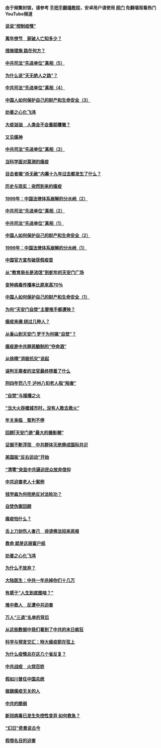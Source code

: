 #### 由于频繁封锁，请参考 [手把手翻墙教程](https://github.com/gfw-breaker/guides/wiki/)，安卓用户请使用 [网门](https://github.com/gfw-breaker/nogfw/blob/master/dl.md?t=02152200) 免翻墙观看热门YouTube频道 

#### [说说“控制疫情”](../pages/19/420831.md?t=02152200) 

#### [离年傍节　家破人亡知多少？](../pages/19/420563.md?t=02152200) 

#### [措施错施  路在何方？](../pages/19/420076.md?t=02152200) 

#### [中共司法“先进单位”真相（5）](../pages/19/419453.md?t=02152200) 

#### [为什么说“天无绝人之路”？](../pages/19/419618.md?t=02152200) 

#### [中共司法“先进单位”真相（4）](../pages/19/419452.md?t=02152200) 

#### [中国人如何保护自己的财产和生命安全（3）](../pages/19/419405.md?t=02152200) 

#### [劝善之心化飞鸿](../pages/19/418758.md?t=02152200) 

#### [大疫汹汹　人类会不会重蹈覆辙？](../pages/19/419691.md?t=02152200) 

#### [又见瘟神](../pages/19/419225.md?t=02152200) 

#### [中共司法“先进单位”真相（3）](../pages/19/419451.md?t=02152200) 

#### [当科学面对莫测的瘟疫](../pages/19/419625.md?t=02152200) 

#### [目击者揭“杀无赦”内幕十九年过去都发生了什么？](../pages/19/419617.md?t=02152200) 

#### [历史与现实：突然到来的瘟疫](../pages/19/419619.md?t=02152200) 

#### [1999年：中国法律体系崩解的分水岭（2）](../pages/19/419455.md?t=02152200) 

#### [中共司法“先进单位”真相（2）](../pages/19/419450.md?t=02152200) 

#### [中共司法“先进单位”真相（1）](../pages/19/419449.md?t=02152200) 

#### [中国人如何保护自己的财产和生命安全（2）](../pages/19/419404.md?t=02152200) 

#### [1999年：中国法律体系崩解的分水岭（1）](../pages/19/419454.md?t=02152200) 

#### [中国官方宣布破获假疫苗](../pages/19/419504.md?t=02152200) 

#### [从“教育局长是流氓”到蛇年的天安门广场](../pages/19/419470.md?t=02152200) 

#### [变种病毒传播率比原来高70％](../pages/19/419456.md?t=02152200) 

#### [中国人如何保护自己的财产和生命安全（1）](../pages/19/419403.md?t=02152200) 

#### [为何“天安门自焚”主要推手都遭殃？](../pages/19/419348.md?t=02152200) 

#### [瘟疫来袭 绕过几种人？](../pages/19/419349.md?t=02152200) 

#### [从香山到天安门 罗干为何搞“自焚”？](../pages/19/419270.md?t=02152200) 

#### [瘟疫是中共罪恶酿制的“夺命酒”](../pages/19/419223.md?t=02152200) 

#### [从徐栩“消极抗灾”说起](../pages/19/419224.md?t=02152200) 

#### [诬判无辜者的法官最终捞着了什么](../pages/19/419268.md?t=02152200) 

#### [刑四年罚八千 泸州八旬老人指“陷害”](../pages/19/419232.md?t=02152200) 

#### [“自焚”与插播之火](../pages/19/419226.md?t=02152200) 

#### [“当大火吞噬城市时，没有人敢去救火”](../pages/19/419077.md?t=02152200) 

#### [年关来临　冤判不停](../pages/19/419093.md?t=02152200) 

#### [回顾|天安门是“最大的摄影棚”](../pages/19/380866.md?t=02152200) 

#### [证据不断浮现　中共群体灭绝罪成国际共识](../pages/19/419031.md?t=02152200) 

#### [美国版“反右运动”开始](../pages/19/419030.md?t=02152200) 

#### [“清零”突显中共逼迫民众放弃信仰](../pages/19/418995.md?t=02152200) 

#### [中共迫害老人十案例](../pages/19/418831.md?t=02152200) 

#### [钱学森为何拒绝反对法轮功？](../pages/19/418905.md?t=02152200) 

#### [自焚伪案回顾](../pages/19/418799.md?t=02152200) 

#### [瘟疫怕什么？](../pages/19/418800.md?t=02152200) 

#### [舌上刀剑伤人害己　诽谤佛法招来恶报](../pages/19/418731.md?t=02152200) 

#### [救命 就差这层窗户纸](../pages/19/418706.md?t=02152200) 

#### [劝善之心化飞鸿](../pages/19/416766.md?t=02152200) 

#### [为什么不放弃？](../pages/19/418691.md?t=02152200) 

#### [大陆医生：中共一年杀掉你们十几万](../pages/19/418670.md?t=02152200) 

#### [有感于“人生到底图啥？”](../pages/19/418624.md?t=02152200) 

#### [难中救人　反遭中共迫害](../pages/19/418414.md?t=02152200) 

#### [万人“三退”名单的背后](../pages/19/418505.md?t=02152200) 

#### [从这些数据中我们看到了中共的末日疯狂](../pages/19/418420.md?t=02152200) 

#### [科学与预言交汇：特大瘟疫箭在弦上](../pages/19/418266.md?t=02152200) 

#### [为什么疫情总在这几个省反复？](../pages/19/418219.md?t=02152200) 

#### [中共战疫　火烧百姓](../pages/19/418220.md?t=02152200) 

#### [假如川普任中国总统](../pages/19/418174.md?t=02152200) 

#### [做跟瘟疫无关的人](../pages/19/418171.md?t=02152200) 

#### [中共的脆弱](../pages/19/418196.md?t=02152200) 

#### [新冠病毒已发生失控性变异 如何救急？](../pages/19/418032.md?t=02152200) 

#### [“幻日”奇景说古今](../pages/19/418033.md?t=02152200) 

#### [假借名目的迫害](../pages/19/418055.md?t=02152200) 

